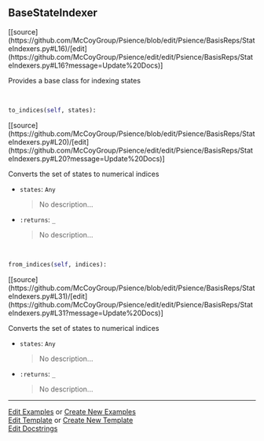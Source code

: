 ## <a id="Psience.BasisReps.StateIndexers.BaseStateIndexer">BaseStateIndexer</a> 
<div class="docs-source-link" markdown="1">
[[source](https://github.com/McCoyGroup/Psience/blob/edit/Psience/BasisReps/StateIndexers.py#L16)/[edit](https://github.com/McCoyGroup/Psience/edit/edit/Psience/BasisReps/StateIndexers.py#L16?message=Update%20Docs)]
</div>

Provides a base class for indexing states

<a id="Psience.BasisReps.StateIndexers.BaseStateIndexer.to_indices" class="docs-object-method">&nbsp;</a> 
```python
to_indices(self, states): 
```
<div class="docs-source-link" markdown="1">
[[source](https://github.com/McCoyGroup/Psience/blob/edit/Psience/BasisReps/StateIndexers.py#L20)/[edit](https://github.com/McCoyGroup/Psience/edit/edit/Psience/BasisReps/StateIndexers.py#L20?message=Update%20Docs)]
</div>

Converts the set of states to numerical indices
- `states`: `Any`
    >No description...
- `:returns`: `_`
    >No description...

<a id="Psience.BasisReps.StateIndexers.BaseStateIndexer.from_indices" class="docs-object-method">&nbsp;</a> 
```python
from_indices(self, indices): 
```
<div class="docs-source-link" markdown="1">
[[source](https://github.com/McCoyGroup/Psience/blob/edit/Psience/BasisReps/StateIndexers.py#L31)/[edit](https://github.com/McCoyGroup/Psience/edit/edit/Psience/BasisReps/StateIndexers.py#L31?message=Update%20Docs)]
</div>

Converts the set of states to numerical indices
- `states`: `Any`
    >No description...
- `:returns`: `_`
    >No description...



___

[Edit Examples](https://github.com/McCoyGroup/Psience/edit/gh-pages/ci/examples/ci/docs/Psience/BasisReps/StateIndexers/BaseStateIndexer.md) or 
[Create New Examples](https://github.com/McCoyGroup/Psience/new/gh-pages/?filename=ci/examples/ci/docs/Psience/BasisReps/StateIndexers/BaseStateIndexer.md) <br/>
[Edit Template](https://github.com/McCoyGroup/Psience/edit/gh-pages/ci/docs/ci/docs/Psience/BasisReps/StateIndexers/BaseStateIndexer.md) or 
[Create New Template](https://github.com/McCoyGroup/Psience/new/gh-pages/?filename=ci/docs/templates/ci/docs/Psience/BasisReps/StateIndexers/BaseStateIndexer.md) <br/>
[Edit Docstrings](https://github.com/McCoyGroup/Psience/edit/edit/Psience/BasisReps/StateIndexers.py#L16?message=Update%20Docs)